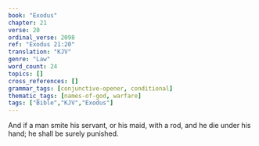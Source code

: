 ```yaml
---
book: "Exodus"
chapter: 21
verse: 20
ordinal_verse: 2098
ref: "Exodus 21:20"
translation: "KJV"
genre: "Law"
word_count: 24
topics: []
cross_references: []
grammar_tags: [conjunctive-opener, conditional]
thematic_tags: [names-of-god, warfare]
tags: ["Bible","KJV","Exodus"]
---
```

And if a man smite his servant, or his maid, with a rod, and he die under his hand; he shall be surely punished.
